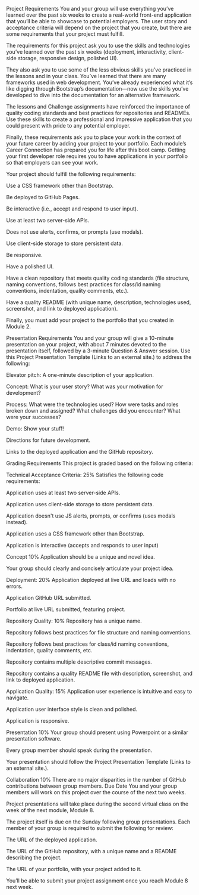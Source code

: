 Project Requirements
You and your group will use everything you’ve learned over the past six weeks to create a real-world front-end application that you’ll be able to showcase to potential employers. The user story and acceptance criteria will depend on the project that you create, but there are some requirements that your project must fulfill.

The requirements for this project ask you to use the skills and technologies you’ve learned over the past six weeks (deployment, interactivity, client-side storage, responsive design, polished UI).

They also ask you to use some of the less obvious skills you’ve practiced in the lessons and in your class. You’ve learned that there are many frameworks used in web development. You’ve already experienced what it’s like digging through Bootstrap’s documentation—now use the skills you’ve developed to dive into the documentation for an alternative framework.

The lessons and Challenge assignments have reinforced the importance of quality coding standards and best practices for repositories and READMEs. Use these skills to create a professional and impressive application that you could present with pride to any potential employer.

Finally, these requirements ask you to place your work in the context of your future career by adding your project to your portfolio. Each module’s Career Connection has prepared you for life after this boot camp. Getting your first developer role requires you to have applications in your portfolio so that employers can see your work.

Your project should fulfill the following requirements:

Use a CSS framework other than Bootstrap.

Be deployed to GitHub Pages.

Be interactive (i.e., accept and respond to user input).

Use at least two server-side APIs.

Does not use alerts, confirms, or prompts (use modals).

Use client-side storage to store persistent data.

Be responsive.

Have a polished UI.

Have a clean repository that meets quality coding standards (file structure, naming conventions, follows best practices for class/id naming conventions, indentation, quality comments, etc.).

Have a quality README (with unique name, description, technologies used, screenshot, and link to deployed application).

Finally, you must add your project to the portfolio that you created in Module 2.

Presentation Requirements
You and your group will give a 10-minute presentation on your project, with about 7 minutes devoted to the presentation itself, followed by a 3-minute Question & Answer session. Use this Project Presentation Template (Links to an external site.) to address the following:

Elevator pitch: A one-minute description of your application.

Concept: What is your user story? What was your motivation for development?

Process: What were the technologies used? How were tasks and roles broken down and assigned? What challenges did you encounter? What were your successes?

Demo: Show your stuff!

Directions for future development.

Links to the deployed application and the GitHub repository.

Grading Requirements
This project is graded based on the following criteria:

Technical Acceptance Criteria: 25%
Satisfies the following code requirements:

Application uses at least two server-side APIs.

Application uses client-side storage to store persistent data.

Application doesn't use JS alerts, prompts, or confirms (uses modals instead).

Application uses a CSS framework other than Bootstrap.

Application is interactive (accepts and responds to user input)

Concept 10%
Application should be a unique and novel idea.

Your group should clearly and concisely articulate your project idea.

Deployment: 20%
Application deployed at live URL and loads with no errors.

Application GitHub URL submitted.

Portfolio at live URL submitted, featuring project.

Repository Quality: 10%
Repository has a unique name.

Repository follows best practices for file structure and naming conventions.

Repository follows best practices for class/id naming conventions, indentation, quality comments, etc.

Repository contains multiple descriptive commit messages.

Repository contains a quality README file with description, screenshot, and link to deployed application.

Application Quality: 15%
Application user experience is intuitive and easy to navigate.

Application user interface style is clean and polished.

Application is responsive.

Presentation 10%
Your group should present using Powerpoint or a similar presentation software.

Every group member should speak during the presentation.

Your presentation should follow the Project Presentation Template (Links to an external site.).

Collaboration 10%
There are no major disparities in the number of GitHub contributions between group members.
Due Date
You and your group members will work on this project over the course of the next two weeks.

Project presentations will take place during the second virtual class on the week of the next module, Module 8.

The project itself is due on the Sunday following group presentations. Each member of your group is required to submit the following for review:

The URL of the deployed application.

The URL of the GitHub repository, with a unique name and a README describing the project.

The URL of your portfolio, with your project added to it.

You’ll be able to submit your project assignment once you reach Module 8 next week.